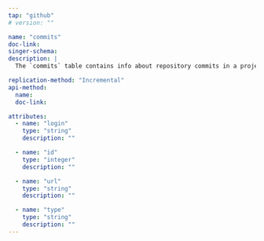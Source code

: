 ```yaml
---
tap: "github"
# version: ""

name: "commits"
doc-link:
singer-schema:
description: |
  The `commits` table contains info about repository commits in a project.

replication-method: "Incremental"
api-method:
  name:
  doc-link:

attributes:
  - name: "login"
    type: "string"
    description: ""

  - name: "id"
    type: "integer"
    description: ""

  - name: "url"
    type: "string"
    description: ""

  - name: "type"
    type: "string"
    description: ""
---
```

